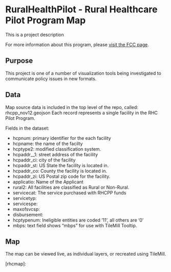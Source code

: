 # RuralHealthPilot -  Rural Healthcare Pilot Program Map 

This is a project description

For more information about this program, please [visit the FCC page][rhcpp].

## Purpose

This project is one of a number of visualization tools being investigated to communicate policy issues in new formats. 
  
## Data

Map source data is included in the top level of the repo, called: rhcpp_nov12.geojson  Each record represents a single facility in the RHC Pilot Program. 

Fields in the dataset:
- hcpnum: primary identifier for the each facility
- hcpname: the name of the facilty
- hcptype2: modified classification system. 
- hcpaddr__1: street address of the facility
- hcpaddr_ci: city of the facility
- hcpaddr_st: US State the facility is located in. 
- hcpaddr_co: County the facility is located in.
- hcpaddr_zi: US Postal zip code for the facility.
- applicatio: Name of the Applicant
- rural2: All facilities are classified as Rural or Non-Rural. 
- servicecat: The service purchased with RHCPP funds
- servicetyp:
- servicespe:
- maxofsvcsp:
- disbursement: 
- hcptypenum: Ineligible entities are coded ’11’, all others are ‘0’ 
- mbps: text field shows “mbps” for use with TileMill Tooltip.
  
## Map
The map can be viewed live, as individual layers, or recreated using TileMill. 
  
[rhcpp]: http://www.fcc.gov/encyclopedia/rural-health-care-pilot-program 
[rhcmap]: 